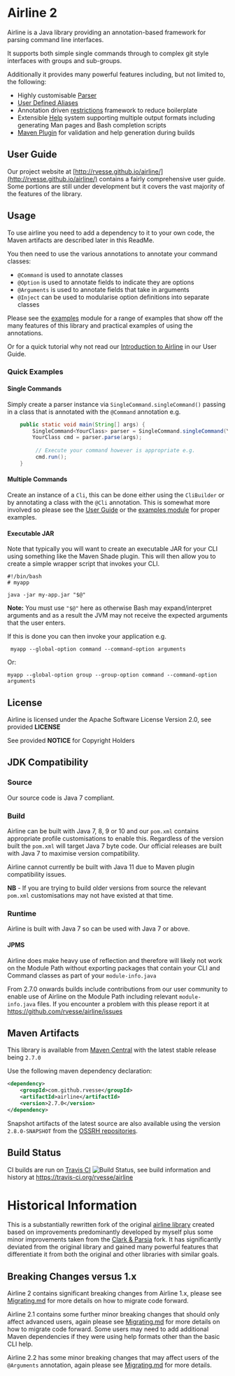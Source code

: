 # Airline 2

Airline is a Java library providing an annotation-based framework for parsing command line interfaces.

It supports both simple single commands through to complex git style interfaces with groups and sub-groups.

Additionally it provides many powerful features including, but not limited to, the following:

- Highly customisable [Parser](http://rvesse.github.io/airline/guide/parser/)
- [User Defined Aliases](http://rvesse.github.io/airline/guide/practise/aliases.html)
- Annotation driven [restrictions](http://rvesse.github.io/airline/guide/restrictions/) framework to reduce boilerplate
- Extensible [Help](http://rvesse.github.io/airline/guide/help) system supporting multiple output formats including generating Man pages and Bash completion scripts
- [Maven Plugin](http://rvesse.github.io/airline/guide/practise/maven-plugin.html) for validation and help generation during builds

## User Guide

Our project website at [http://rvesse.github.io/airline/](http://rvesse.github.io/airline/) contains a fairly comprehensive user guide.  Some portions are still under development but it covers the vast majority of the features of the library.

## Usage

To use airline you need to add a dependency to it to your own code, the Maven artifacts are described later in this ReadMe.

You then need to use the various annotations to annotate your command classes:

- `@Command` is used to annotate classes
- `@Option` is used to annotate fields to indicate they are options
- `@Arguments` is used to annotate fields that take in arguments
- `@Inject` can be used to modularise option definitions into separate classes

Please see the [examples](airline-examples/) module for a range of examples that show off the many features of this library and practical examples of using the annotations.

Or for a quick tutorial why not read our [Introduction to Airline](http://rvesse.github.io/airline/guide/) in our User Guide.

### Quick Examples

#### Single Commands

Simply create a parser instance via `SingleCommand.singleCommand()` passing in a class that is annotated with the `@Command` annotation e.g.

```java
    public static void main(String[] args) {
        SingleCommand<YourClass> parser = SingleCommand.singleCommand(YourClass.class);
        YourClass cmd = parser.parse(args);
        
         // Execute your command however is appropriate e.g.
         cmd.run();   
    }
```

#### Multiple Commands

Create an instance of a `Cli`, this can be done either using the `CliBuilder` or by annotating a class with the `@Cli` annotation.  This is somewhat more involved so please see the [User Guide](http://rvesse.github.io/airline/guide/#building-a-cli) or the [examples module](examples/) for proper examples.

#### Executable JAR

Note that typically you will want to create an executable JAR for your CLI using something like the Maven Shade plugin.  This will then allow you to create a simple wrapper script that invokes your CLI.

    #!/bin/bash
    # myapp
    
    java -jar my-app.jar "$@"
    
**Note:** You must use `"$@"` here as otherwise Bash may expand/interpret arguments and as a result the JVM may not receive the expected arguments that the user enters.

If this is done you can then invoke your application e.g.

     myapp --global-option command --command-option arguments
     
Or:

    myapp --global-option group --group-option command --command-option arguments
    
    
## License

Airline is licensed under the Apache Software License Version 2.0, see provided **LICENSE**

See provided **NOTICE** for Copyright Holders

## JDK Compatibility

### Source

Our source code is Java 7 compliant.

### Build

Airline can be built with Java 7, 8, 9 or 10 and our `pom.xml` contains appropriate profile customisations to enable this.  Regardless of the version built the `pom.xml` will target Java 7 byte code.  Our official releases are built with Java 7 to maximise version compatibility.

Airline cannot currently be built with Java 11 due to Maven plugin compatibility issues.

**NB** - If you are trying to build older versions from source the relevant `pom.xml` customisations may not have existed at that time.

### Runtime

Airline is built with Java 7 so can be used with Java 7 or above.

#### JPMS

Airline does make heavy use of reflection and therefore will likely not work on the Module Path without exporting packages that contain your CLI and Command classes as part of your `module-info.java`

From 2.7.0 onwards builds include contributions from our user community to enable use of Airline on the Module Path including relevant `module-info.java` files.  If you encounter a problem with this please report it at https://github.com/rvesse/airline/issues

## Maven Artifacts

This library is available from [Maven Central](http://search.maven.org) with the latest stable release being `2.7.0`

Use the following maven dependency declaration:

```xml
<dependency>
    <groupId>com.github.rvesse</groupId>
    <artifactId>airline</artifactId>
    <version>2.7.0</version>
</dependency>
```

Snapshot artifacts of the latest source are also available using the version `2.8.0-SNAPSHOT` from the [OSSRH repositories](http://central.sonatype.org/pages/ossrh-guide.html#ossrh-usage-notes).

## Build Status

CI builds are run on [Travis CI](http://travis-ci.org/) ![Build Status](https://travis-ci.org/rvesse/airline.png), see build information and history at https://travis-ci.org/rvesse/airline

# Historical Information

This is a substantially rewritten fork of the original [airline library](https://github.com/airlift/airline) created based on improvements predominantly developed by myself plus some minor improvements taken from the [Clark & Parsia](https://github.com/clarkparsia/airline) fork.  It has significantly deviated from the original library and gained many powerful features that differentiate it from both the original and other libraries with similar goals.

## Breaking Changes versus 1.x

Airline 2 contains significant breaking changes from Airline 1.x, please see [Migrating.md](Migrating.md) for more details on how to migrate code forward.

Airline 2.1 contains some further minor breaking changes that should only affect advanced users, again please see [Migrating.md](Migrating.md) for more details on how to migrate code forward.  Some users may need to add additional Maven dependencies if they were using help formats other than the basic CLI help.

Airline 2.2 has some minor breaking changes that may affect users of the `@Arguments` annotation, again please see [Migrating.md](Migrating.md) for more details.
